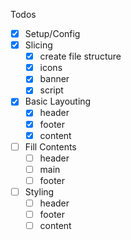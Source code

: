 Todos
- [x] Setup/Config
- [x] Slicing
  - [x] create file structure
  - [x] icons
  - [x] banner
  - [x] script
- [x] Basic Layouting
  - [x] header
  - [x] footer
  - [x] content
- [ ] Fill Contents
  - [ ] header
  - [ ] main
  - [ ] footer
- [ ] Styling
  - [ ] header
  - [ ] footer
  - [ ] content